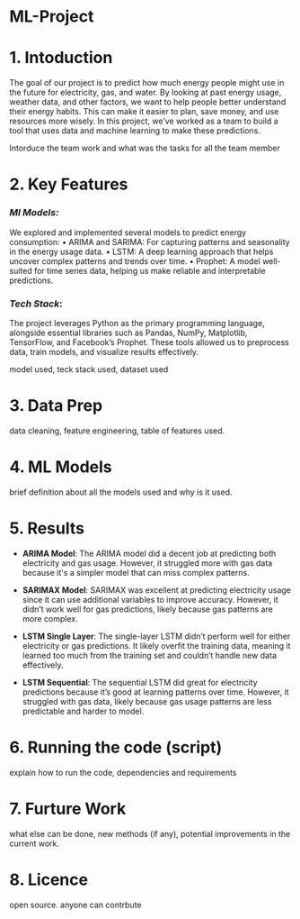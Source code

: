 # ML-Project

# 1. Intoduction
The goal of our project is to predict how much energy people might use in the future for electricity, gas, and water. By looking at past energy usage, weather data, and other factors, we want to help people better understand their energy habits. This can make it easier to plan, save money, and use resources more wisely. In this project, we’ve worked as a team to build a tool that uses data and machine learning to make these predictions. 

Intorduce the team work and what was the tasks for all the team member

# 2. Key Features

### ***Ml Models:***

We explored and implemented several models to predict energy consumption:
	•	ARIMA and SARIMA: For capturing patterns and seasonality in the energy usage data.
	•	LSTM: A deep learning approach that helps uncover complex patterns and trends over time.
	•	Prophet: A model well-suited for time series data, helping us make reliable and interpretable predictions.

### ***Tech Stack***:

The project leverages Python as the primary programming language, alongside essential libraries such as Pandas, NumPy, Matplotlib, TensorFlow, and Facebook’s Prophet. These tools allowed us to preprocess data, train models, and visualize results effectively.

model used, teck stack used, dataset used

# 3. Data Prep
data cleaning, feature engineering, table of features used. 

# 4. ML Models
brief definition about all the models used and why is it used.

# 5. Results

- **ARIMA Model**:
The ARIMA model did a decent job at predicting both electricity and gas usage. However, it struggled more with gas data because it's a simpler model that can miss complex patterns.

- **SARIMAX Model**:
SARIMAX was excellent at predicting electricity usage since it can use additional variables to improve accuracy. However, it didn’t work well for gas predictions, likely because gas patterns are more complex.

- **LSTM Single Layer**:
The single-layer LSTM didn’t perform well for either electricity or gas predictions. It likely overfit the training data, meaning it learned too much from the training set and couldn’t handle new data effectively.

- **LSTM Sequential**:
The sequential LSTM did great for electricity predictions because it’s good at learning patterns over time. However, it struggled with gas data, likely because gas usage patterns are less predictable and harder to model.

# 6. Running the code (script)
explain how to run the code, dependencies and requirements

# 7. Furture Work
what else can be done, new methods (if any), potential improvements in the current work.

# 8. Licence
open source. anyone can contrbute
